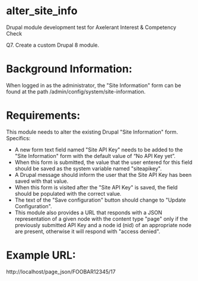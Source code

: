 # alter_site_info
Drupal module development test for Axelerant Interest &amp; Competency Check

Q7. Create a custom Drupal 8 module.

# Background Information:

When logged in as the administrator, the "Site Information" form can be found at the path /admin/config/system/site-information.

# Requirements:

This module needs to alter the existing Drupal "Site Information" form. Specifics:

* A new form text field named "Site API Key" needs to be added to the "Site Information" form with the default value of “No API Key yet”.
* When this form is submitted, the value that the user entered for this field should be saved as the system variable named "siteapikey".
* A Drupal message should inform the user that the Site API Key has been saved with that value.
* When this form is visited after the "Site API Key" is saved, the field should be populated with the correct value.
* The text of the "Save configuration" button should change to "Update Configuration".
* This module also provides a URL that responds with a JSON representation of a given node with the content type "page" only if the previously submitted API Key and a node id (nid) of an appropriate node are present, otherwise it will respond with "access denied".

# Example URL:

http://localhost/page_json/FOOBAR12345/17
